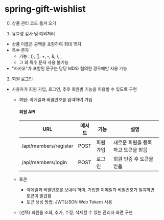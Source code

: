 # spring-gift-wishlist

0. 상품 관리 코드 옮겨 오기

1. 유효성 검사 및 예외처리

- 상품 이름은 공백을 포함하여 최대 15자
- 특수 문자
  - 가능 : (), [], +, -, &, /, _
  - 그 외 특수 문자 사용 불가능
- "카카오"가 포함된 문구는 담당 MD와 협의한 경우에만 사용 가능

2. 회원 로그인

- 사용자가 회원 가입, 로그인, 추후 회원별 기능을 이용할 수 있도록 구현
  - 회원: 이메일과 비밀번호를 입력하여 가입
    #### 회원 API
    |URL|메서드|기능|설명|
    |--|--|--|--|
    |/api/members/register|POST|회원가입|새로운 회원을 등록하고 토큰을 받음|
    |/api/members/login|POST|로그인|회원 인증 후 토큰을 받음|

  - 토큰
    - 이메일과 비밀번호를 보내야 하며, 가입한 이메일과 비밀번호가 일치하면 토큰이 발급됨
    - 토큰 생성 방법: JWT(JSON Web Token) 사용
  - (선택) 회원을 조회, 추가, 수정, 삭제할 수 있는 관리자 화면 구현

